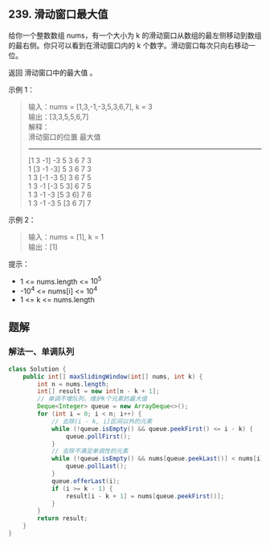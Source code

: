 ## 239. 滑动窗口最大值

给你一个整数数组 nums，有一个大小为 k 的滑动窗口从数组的最左侧移动到数组的最右侧。你只可以看到在滑动窗口内的 k 个数字。滑动窗口每次只向右移动一位。

返回 滑动窗口中的最大值 。

 

示例 1：

>输入：nums = [1,3,-1,-3,5,3,6,7], k = 3  
>输出：[3,3,5,5,6,7]  
>解释：  
> 滑动窗口的位置                最大值  
> ---------------               -----  
> [1  3  -1] -3  5  3  6  7       3  
> 1 [3  -1  -3] 5  3  6  7       3  
> 1  3 [-1  -3  5] 3  6  7       5  
> 1  3  -1 [-3  5  3] 6  7       5  
> 1  3  -1  -3 [5  3  6] 7       6  
> 1  3  -1  -3  5 [3  6  7]      7  


示例 2：

>输入：nums = [1], k = 1  
>输出：[1]  
 

提示：

- 1 <= nums.length <= $10^5$
- -$10^4$ <= nums[i] <= $10^4$
- 1 <= k <= nums.length


## 题解

### 解法一、单调队列

```java
class Solution {
    public int[] maxSlidingWindow(int[] nums, int k) {
        int n = nums.length;
        int[] result = new int[n - k + 1];
        // 单调不增队列，维护k个元素的最大值
        Deque<Integer> queue = new ArrayDeque<>();
        for (int i = 0; i < n; i++) {
            // 去除(i - k, i]区间以外的元素
            while (!queue.isEmpty() && queue.peekFirst() <= i - k) {
                queue.pollFirst();
            }
            // 去除不满足单调性的元素
            while (!queue.isEmpty() && nums[queue.peekLast()] < nums[i]) {
                queue.pollLast();
            }
            queue.offerLast(i);
            if (i >= k - 1) {
                result[i - k + 1] = nums[queue.peekFirst()];
            }
        }
        return result;
    }
}
```